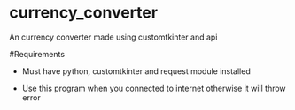# currency_converter
An currency converter made using customtkinter and api

#Requirements

- Must have python, customtkinter and request module installed

- Use this program when you connected to internet otherwise it will throw error 